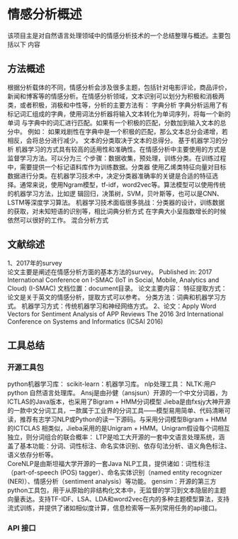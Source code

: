 # 情感分析概述

该项目主是对自然语言处理领域中的情感分析技术的一个总结整理与概述。主要包括以下
内容

## 方法概述
根据分析载体的不同，情感分析会涉及很多主题，包括针对电影评论，商品评价，新闻和博客等的情感分析。在情感分析领域，文本识别可以划分为积极和消极两类，或者积极，消极和中性等，分析的主要方法有：
    字典分析
        字典分析运用了有标记词汇组成的字典，使用词法分析器将输入文本转化为单词序列，将每一个新的单词
	与字典中的词汇进行匹配。如果有一个积极的匹配，分数加到输入文本的总分中。
        例如：
        如果戏剧性在字典中是一个积极的匹配，那么文本总分会递增，若相反，会将总分进行减少。
        文本的分类取决于文本的总得分。
    基于机器学习的分析
        机器学习的方式具有较高的适用性和准确性。在情感分析中主要使用的方式是监督学习方法。可以分为三        个步骤：数据收集，预处理，训练分类。在训练过程中，需要提供一个标记语料库作为训练数据。分类器
	使用乙烯类特征向量对目标数据进行分类。在机器学习技术中，决定分类器准确率的关键是合适的特征选
	择。通常来说，使用Ngram模型，tf-idf，word2vec等。算法模型可以使用传统的机器学习方法，比如逻
        辑回归，决策树，SVM，贝叶斯等，也可以是CNN、LSTM等深度学习算法。
        机器学习技术面临很多挑战：分类器的设计，训练数据的获取，对未知短语的识别等，相比词典分析方式
        在字典大小呈指数增长的时候依然可以很好的工作。
    混合分析方式
## 文献综述
1、2017年的survey  
    论文主要是阐述在情感分析方面的基本方法的survey。
    Published in: 2017 International Conference on I-SMAC (IoT in Social, Mobile, Analytics and Cloud) (I-SMAC)
    文档位置：document目录。
    论文主要内容：
        特征提取方式：论文是关于英文的情感分析，提取方式可以参考。
	分类方法：词典和机器学习方式。
                机器学习方式：传统机器学习和神经网络方式。
2、论文：Apply Word Vectors for Sentiment Analysis of APP Reviews 
   The 2016 3rd International Conference on Systems and Informatics (ICSAI 2016)
   	
## 工具总结

### 开源工具包
python机器学习库：
    scikit-learn：机器学习库。
nlp处理工具：
    NLTK:用户python 自然语言处理库。
    Ansj是由孙健（ansjsun）开源的一个中文分词器，为ICTLAS的Java版本，也采用了Bigram + HMM分词模型
    Jieba是由fxsjy大神开源的一款中文分词工具，一款属于工业界的分词工具——模型易用简单、代码清晰可读，推荐有志学习NLP或Python的读一下源码。与采用分词模型Bigram + HMM 的ICTCLAS 相类似，Jieba采用的是Unigram + HMM。Unigram假设每个词相互独立，则分词组合的联合概率：
    LTP是哈工大开源的一套中文语言处理系统，涵盖了基本功能：分词、词性标注、命名实体识别、依存句法分析、语义角色标注、语义依存分析等。   
    CoreNLP是由斯坦福大学开源的一套Java NLP工具，提供诸如：词性标注（part-of-speech (POS) tagger）、命名实体识别（named entity recognizer (NER)）、情感分析（sentiment analysis）等功能。
    gensim：开源的第三方python工具包，用于从原始的非结构化文本中，无监督的学习到文本隐层的主题向量表达。支持TF-IDF、LSA、LDA和word2vec在内的多种主题模型算法，支持流式训练，并提供了诸如相似度计算，信息检索等一系列常用任务的api接口。
###  API 接口
